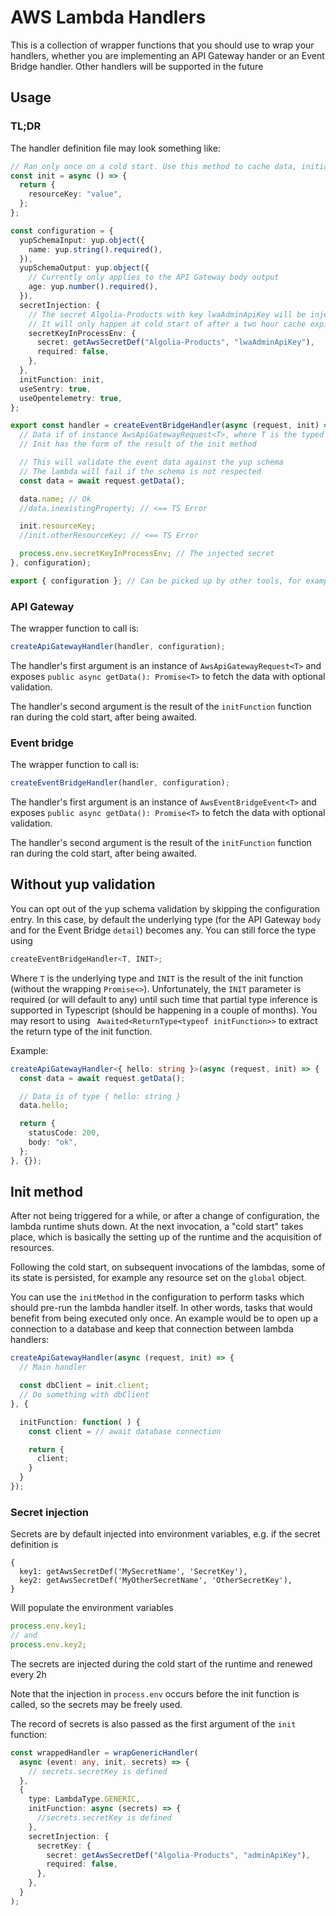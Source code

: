 # AWS Lambda Handlers

This is a collection of wrapper functions that you should use to wrap your handlers, whether you are implementing an API Gateway hander or an Event Bridge handler.
Other handlers will be supported in the future

## Usage

### TL;DR

The handler definition file may look something like:

```typescript
// Ran only once on a cold start. Use this method to cache data, initiate DB connection, etc...
const init = async () => {
  return {
    resourceKey: "value",
  };
};

const configuration = {
  yupSchemaInput: yup.object({
    name: yup.string().required(),
  }),
  yupSchemaOutput: yup.object({
    // Currently only applies to the API Gateway body output
    age: yup.number().required(),
  }),
  secretInjection: {
    // The secret Algolia-Products with key lwaAdminApiKey will be injected into process.env.key
    // It will only happen at cold start of after a two hour cache expiracy
    secretKeyInProcessEnv: {
      secret: getAwsSecretDef("Algolia-Products", "lwaAdminApiKey"),
      required: false,
    },
  },
  initFunction: init,
  useSentry: true,
  useOpentelemetry: true,
};

export const handler = createEventBridgeHandler(async (request, init) => {
  // Data if of instance AwsApiGatewayRequest<T>, where T is the typed schema
  // Init has the form of the result of the init method

  // This will validate the event data against the yup schema
  // The lambda will fail if the schema is not respected
  const data = await request.getData();

  data.name; // Ok
  //data.inexistingProperty; // <== TS Error

  init.resourceKey;
  //init.otherResourceKey; // <== TS Error

  process.env.secretKeyInProcessEnv; // The injected secret
}, configuration);

export { configuration }; // Can be picked up by other tools, for example for OpenAPI or for CDK
```

### API Gateway

The wrapper function to call is:

```typescript
createApiGatewayHandler(handler, configuration);
```

The handler's first argument is an instance of `AwsApiGatewayRequest<T>` and exposes `public async getData(): Promise<T>` to fetch the data with optional validation.

The handler's second argument is the result of the `initFunction` function ran during the cold start, after being awaited.

### Event bridge

The wrapper function to call is:

```typescript
createEventBridgeHandler(handler, configuration);
```

The handler's first argument is an instance of `AwsEventBridgeEvent<T>` and exposes `public async getData(): Promise<T>` to fetch the data with optional validation.

The handler's second argument is the result of the `initFunction` function ran during the cold start, after being awaited.

## Without yup validation

You can opt out of the yup schema validation by skipping the configuration entry. In this case, by default the underlying type (for the API Gateway `body` and for the Event Bridge `detail`) becomes any. You can still force the type using

```typescript
createEventBridgeHandler<T, INIT>;
```

Where `T` is the underlying type and `INIT` is the result of the init function (without the wrapping `Promise<>`). Unfortunately, the `INIT` parameter is required (or will default to any) until such time that partial type inference is supported in Typescript (should be happening in a couple of months). You may resort to using ` Awaited<ReturnType<typeof initFunction>>` to extract the return type of the init function.

Example:

```typescript
createApiGatewayHandler<{ hello: string }>(async (request, init) => {
  const data = await request.getData();

  // Data is of type { hello: string }
  data.hello;

  return {
    statusCode: 200,
    body: "ok",
  };
}, {});
```

## Init method

After not being triggered for a while, or after a change of configuration, the lambda runtime shuts down. At the next invocation, a "cold start" takes place, which is basically the setting up of the runtime and the acquisition of resources.

Following the cold start, on subsequent invocations of the lambdas, some of its state is persisted, for example any resource set on the `global` object.

You can use the `initMethod` in the configuration to perform tasks which should pre-run the lambda handler itself. In other words, tasks that would benefit from being executed only once. An example would be to open up a connection to a database and keep that connection between lambda handlers:

```typescript
createApiGatewayHandler(async (request, init) => {
  // Main handler

  const dbClient = init.client;
  // Do something with dbClient
}, {

  initFunction: function( ) {
    const client = // await database connection

    return {
      client;
    }
  }
});
```

### Secret injection

Secrets are by default injected into environment variables, e.g. if the secret definition is

```
{
  key1: getAwsSecretDef('MySecretName', 'SecretKey'),
  key2: getAwsSecretDef('MyOtherSecretName', 'OtherSecretKey'),
}
```

Will populate the environment variables

```typescript
process.env.key1;
// and
process.env.key2;
```

The secrets are injected during the cold start of the runtime and renewed every 2h

Note that the injection in `process.env` occurs before the init function is called, so the secrets may be freely used.

The record of secrets is also passed as the first argument of the `init` function:

```typescript
const wrappedHandler = wrapGenericHandler(
  async (event: any, init, secrets) => {
    // secrets.secretKey is defined
  },
  {
    type: LambdaType.GENERIC,
    initFunction: async (secrets) => {
      //secrets.secretKey is defined
    },
    secretInjection: {
      secretKey: {
        secret: getAwsSecretDef("Algolia-Products", "adminApiKey"),
        required: false,
      },
    },
  }
);
```
